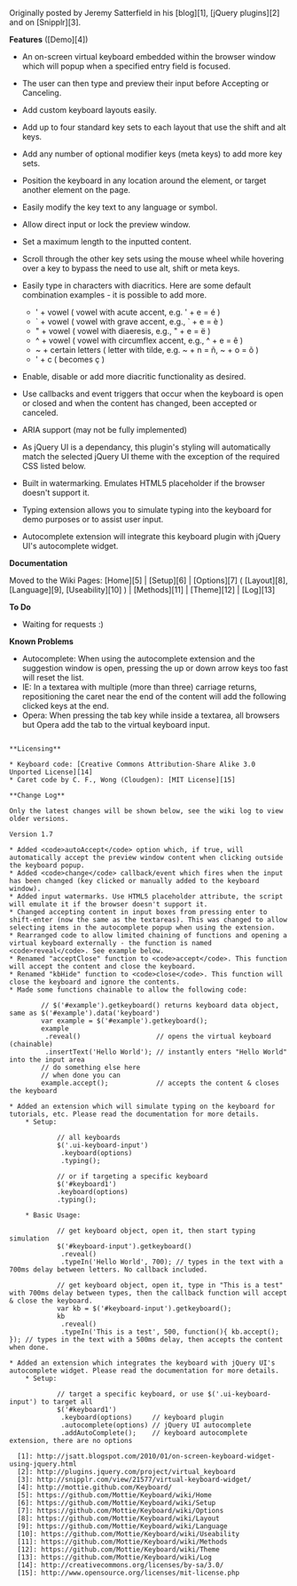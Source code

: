 Originally posted by Jeremy Satterfield in his [blog][1], [jQuery plugins][2] and on [Snipplr][3].

**Features** ([Demo][4])

* An on-screen virtual keyboard embedded within the browser window which will popup when a specified entry field is focused.
* The user can then type and preview their input before Accepting or Canceling.
* Add custom keyboard layouts easily.
* Add up to four standard key sets to each layout that use the shift and alt keys.
* Add any number of optional modifier keys (meta keys) to add more key sets.
* Position the keyboard in any location around the element, or target another element on the page.
* Easily modify the key text to any language or symbol.
* Allow direct input or lock the preview window.
* Set a maximum length to the inputted content.
* Scroll through the other key sets using the mouse wheel while hovering over a key to bypass the need to use alt, shift or meta keys.
* Easily type in characters with diacritics. Here are some default combination examples - it is possible to add more.

    * ' + vowel ( vowel with acute accent, e.g. ' + e = é )
    * \` + vowel ( vowel with grave accent, e.g., \` + e = è )
    * " + vowel ( vowel with diaeresis, e.g., " + e = ë )
    * ^ + vowel ( vowel with circumflex accent, e.g., ^ + e = ê )
    * ~ + certain letters ( letter with tilde, e.g. ~ + n = ñ, ~ + o = õ )
    * ' + c ( becomes ç )

* Enable, disable or add more diacritic functionality as desired.
* Use callbacks and event triggers that occur when the keyboard is open or closed and when the content has changed, been accepted or canceled.
* ARIA support (may not be fully implemented)
* As jQuery UI is a dependancy, this plugin's styling will automatically match the selected jQuery UI theme with the exception of the required CSS listed below.
* Built in watermarking. Emulates HTML5 placeholder if the browser doesn't support it.
* Typing extension allows you to simulate typing into the keyboard for demo purposes or to assist user input.
* Autocomplete extension will integrate this keyboard plugin with jQuery UI's autocomplete widget.

**Documentation**

Moved to the Wiki Pages: [Home][5] | [Setup][6] | [Options][7] ( [Layout][8], [Language][9], [Useability][10] ) | [Methods][11] | [Theme][12] | [Log][13]

**To Do**

* Waiting for requests :)

**Known Problems**

* Autocomplete: When using the autocomplete extension and the suggestion window is open, pressing the up or down arrow keys too fast will reset the list.
* IE: In a textarea with multiple (more than three) carriage returns, repositioning the caret near the end of the content will add the following clicked keys at the end.
* Opera: When pressing the tab key while inside a textarea, all browsers but Opera add the tab to the virtual keyboard input.

~~~

**Licensing**

* Keyboard code: [Creative Commons Attribution-Share Alike 3.0 Unported License][14]
* Caret code by C. F., Wong (Cloudgen): [MIT License][15]

**Change Log**

Only the latest changes will be shown below, see the wiki log to view older versions.

Version 1.7

* Added <code>autoAccept</code> option which, if true, will automatically accept the preview window content when clicking outside the keyboard popup. 
* Added <code>change</code> callback/event which fires when the input has been changed (key clicked or manually added to the keyboard window).
* Added input watermarks. Use HTML5 placeholder attribute, the script will emulate it if the browser doesn't support it.
* Changed accepting content in input boxes from pressing enter to shift-enter (now the same as the textareas). This was changed to allow selecting items in the autocomplete popup when using the extension.
* Rearranged code to allow limited chaining of functions and opening a virtual keyboard externally - the function is named <code>reveal</code>. See example below.
* Renamed "acceptClose" function to <code>accept</code>. This function will accept the content and close the keyboard.
* Renamed "kbHide" function to <code>close</code>. This function will close the keyboard and ignore the contents.
* Made some functions chainable to allow the following code:

        // $('#example').getkeyboard() returns keyboard data object, same as $('#example').data('keyboard')
        var example = $('#example').getkeyboard();
        example
         .reveal()                   // opens the virtual keyboard (chainable)
         .insertText('Hello World'); // instantly enters "Hello World" into the input area 
        // do something else here
        // when done you can 
        example.accept();            // accepts the content & closes the keyboard

* Added an extension which will simulate typing on the keyboard for tutorials, etc. Please read the documentation for more details.
    * Setup:

            // all keyboards
            $('.ui-keyboard-input')
             .keyboard(options)
             .typing();

            // or if targeting a specific keyboard
            $('#keyboard1')
            .keyboard(options)
            .typing();

    * Basic Usage:

            // get keyboard object, open it, then start typing simulation
            $('#keyboard-input').getkeyboard()
             .reveal()
             .typeIn('Hello World', 700); // types in the text with a 700ms delay between letters. No callback included.

            // get keyboard object, open it, type in "This is a test" with 700ms delay between types, then the callback function will accept & close the keyboard.
            var kb = $('#keyboard-input').getkeyboard();
            kb
             .reveal()
             .typeIn('This is a test', 500, function(){ kb.accept(); }); // types in the text with a 500ms delay, then accepts the content when done.

* Added an extension which integrates the keyboard with jQuery UI's autocomplete widget. Please read the documentation for more details.
    * Setup:

            // target a specific keyboard, or use $('.ui-keyboard-input') to target all
            $('#keyboard1')
             .keyboard(options)     // keyboard plugin
             .autocomplete(options) // jQuery UI autocomplete
             .addAutoComplete();    // keyboard autocomplete extension, there are no options

  [1]: http://jsatt.blogspot.com/2010/01/on-screen-keyboard-widget-using-jquery.html
  [2]: http://plugins.jquery.com/project/virtual_keyboard
  [3]: http://snipplr.com/view/21577/virtual-keyboard-widget/
  [4]: http://mottie.github.com/Keyboard/
  [5]: https://github.com/Mottie/Keyboard/wiki/Home
  [6]: https://github.com/Mottie/Keyboard/wiki/Setup
  [7]: https://github.com/Mottie/Keyboard/wiki/Options
  [8]: https://github.com/Mottie/Keyboard/wiki/Layout
  [9]: https://github.com/Mottie/Keyboard/wiki/Language
  [10]: https://github.com/Mottie/Keyboard/wiki/Useability
  [11]: https://github.com/Mottie/Keyboard/wiki/Methods
  [12]: https://github.com/Mottie/Keyboard/wiki/Theme
  [13]: https://github.com/Mottie/Keyboard/wiki/Log
  [14]: http://creativecommons.org/licenses/by-sa/3.0/
  [15]: http://www.opensource.org/licenses/mit-license.php
